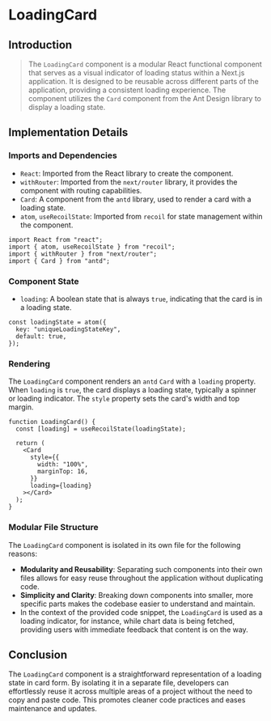 # LoadingCard



## Introduction

> The `LoadingCard` component is a modular React functional component that serves as a visual indicator of loading status within a Next.js application. It is designed to be reusable across different parts of the application, providing a consistent loading experience. The component utilizes the `Card` component from the Ant Design library to display a loading state.

## Implementation Details

### Imports and Dependencies

- `React`: Imported from the React library to create the component.
- `withRouter`: Imported from the `next/router` library, it provides the component with routing capabilities.
- `Card`: A component from the `antd` library, used to render a card with a loading state.
- `atom`, `useRecoilState`: Imported from `recoil` for state management within the component.

```
import React from "react";
import { atom, useRecoilState } from "recoil";
import { withRouter } from "next/router";
import { Card } from "antd";
```

### Component State

- `loading`: A boolean state that is always `true`, indicating that the card is in a loading state.

```
const loadingState = atom({
  key: "uniqueLoadingStateKey",
  default: true,
});
```

### Rendering

The `LoadingCard` component renders an `antd` `Card` with a `loading` property. When `loading` is `true`, the card displays a loading state, typically a spinner or loading indicator. The `style` property sets the card's width and top margin.

```
function LoadingCard() {
  const [loading] = useRecoilState(loadingState);

  return (
    <Card
      style={{
        width: "100%",
        marginTop: 16,
      }}
      loading={loading}
    ></Card>
  );
}
```

### Modular File Structure

The `LoadingCard` component is isolated in its own file for the following reasons:

- **Modularity and Reusability**: Separating such components into their own files allows for easy reuse throughout the application without duplicating code.
- **Simplicity and Clarity**: Breaking down components into smaller, more specific parts makes the codebase easier to understand and maintain.
- In the context of the provided code snippet, the `LoadingCard` is used as a loading indicator, for instance, while chart data is being fetched, providing users with immediate feedback that content is on the way.

## Conclusion

The `LoadingCard` component is a straightforward representation of a loading state in card form. By isolating it in a separate file, developers can effortlessly reuse it across multiple areas of a project without the need to copy and paste code. This promotes cleaner code practices and eases maintenance and updates.

